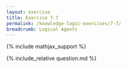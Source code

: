 ```yaml
---
layout: exercise
title: Exercise 7.7
permalink: /knowledge-logic-exercises/7-7/
breadcrumb: Logical Agents
---
```


{% include mathjax_support %}

<div><i class="arrow-up" data-chapter="knowledge-logic-exercises" data-exercise="ex_7" data-rating="0"></i></div>
{% include_relative question.md %}
